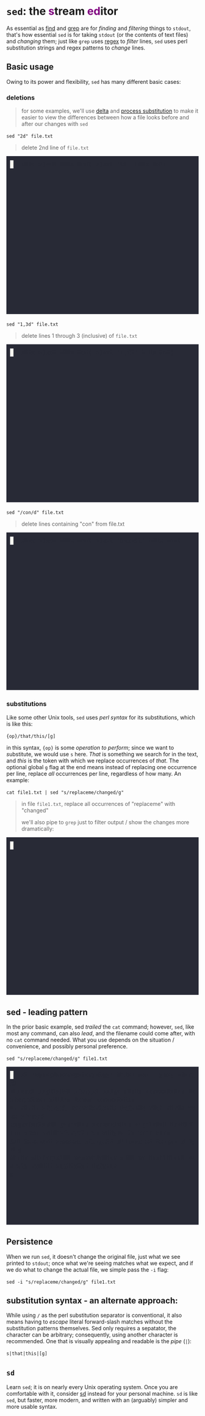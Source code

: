 # `sed`: the <span style="color: purple">s</span>tream <span style="color: purple">ed</span>itor

As essential as [find](find.md) and [grep](grep.md) are for *finding* and *filtering* things to `stdout`, that's how essential `sed` is for taking `stdout` (or the contents of text files) and *changing* them; just like `grep` uses [regex](regex.md) to *filter* lines, `sed` uses perl substitution strings and regex patterns to *change* lines.

## Basic usage

Owing to its power and flexibility, `sed` has many different basic cases:

### deletions

> for some examples, we'll use [delta](delta.md) and [process substitution](process-substitution.md) to make it easier to view the differences between how a file looks before and after our changes with `sed`

`sed "2d" file.txt`

> delete 2nd line of `file.txt`

![sed-del-num](../assets/sed-del-num.gif)

`sed "1,3d" file.txt`

> delete lines 1 through 3 (inclusive) of `file.txt`

![sed-del-range](../assets/sed-del-range.gif)

`sed "/con/d" file.txt`

> delete lines containing "con" from file.txt

![sed-del-pattern](../assets/sed-del-pattern.gif)

### substitutions

Like some other Unix tools, `sed` uses *perl syntax* for its substitutions, which is like this:

`{op}/that/this/[g]`

in this syntax, `{op}`  is some *operation to perform*; since we want to *s*ubstitute, we would use `s` here. *That* is something we search for in the text, and *this* is the token with which we replace occurrences of *that*. The optional global `g` flag at the end means instead of replacing one occurrence per line, replace *all* occurrences per line, regardless of how many. An example:

`cat file1.txt | sed "s/replaceme/changed/g"`

> in file `file1.txt`, replace all occurrences of "replaceme" with "changed"
>
> we'll also pipe to `grep` just to filter output / show the changes more dramatically:

![sed-basic](../assets/sed-basic.gif)

## sed - leading pattern

In the prior basic example, sed *trailed* the `cat` command; however, `sed`, like most any command, can also *lead*, and the filename could come after, with no `cat` command needed. What you use depends on the situation / convenience, and possibly personal preference.

`sed "s/replaceme/changed/g" file1.txt`

![sed-basic-leading](../assets/sed-basic-leading.gif)

## Persistence

When we run `sed`, it doesn't change the original file, just what we see printed to `stdout`; once what we're seeing matches what we expect, and if we do what to change the actual file, we simple pass the `-i` flag:

`sed -i "s/replaceme/changed/g" file1.txt`

## substitution syntax - an alternate approach:

While using `/` as the perl substitution separator is conventional, it also means having to *escape* literal forward-slash matches without the substitution patterns themselves. Sed only requires a sepatator, the character can be arbitrary; consequently, using another character is recommended. One that is visually appealing and readable is the *pipe* (`|`):

`s|that|this|[g]`

## `sd`

Learn `sed`; it is on nearly every Unix operating system. Once you are comfortable with it, consider [sd](sd.md) instead for your personal machine. `sd` is like `sed`, but faster, more modern, and written with an (arguably) simpler and more usable syntax.